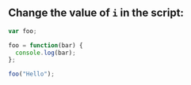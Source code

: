 ## Change the value of `i` in the script:
```javascript
var foo;

foo = function(bar) {
  console.log(bar);
};

foo("Hello");
```
